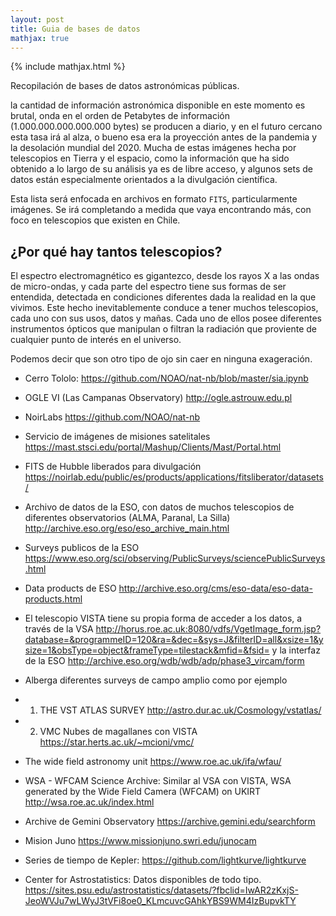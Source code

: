 ```yaml
---
layout: post
title: Guia de bases de datos
mathjax: true
---
```

{% include mathjax.html %} 

Recopilación de bases de datos astronómicas públicas.

la cantidad de información astronómica disponible en este momento es brutal, onda en el orden de Petabytes de información (1.000.000.000.000.000 bytes) se producen a diario, y en el futuro cercano esta tasa irá al alza, o bueno esa era la proyección antes de la pandemia y la desolación mundial del 2020. Mucha de estas imágenes hecha por telescopios en Tierra y el espacio, como la información que ha sido obtenido a lo largo de su análisis ya es de libre acceso, y algunos sets de datos están especialmente orientados a la divulgación científica.

Esta lista será enfocada en archivos en formato $\mathtt{FITS}$, particularmente imágenes. Se irá completando a medida que vaya encontrando más, con foco en telescopios que existen en Chile.

## ¿Por qué hay tantos telescopios? 

El espectro electromagnético es gigantezco, desde los rayos X a las ondas de micro-ondas, y cada parte del espectro tiene sus formas de ser entendida, detectada en condiciones diferentes dada la realidad en la que vivimos. Este hecho inevitablemente conduce a tener muchos telescopios, cada uno con sus usos, datos y mañas. Cada uno de ellos posee diferentes instrumentos ópticos que manipulan o filtran la radiación que proviente de cualquier punto de interés en el universo.

Podemos decir que son otro tipo de ojo sin caer en ninguna exageración.

* Cerro Tololo: https://github.com/NOAO/nat-nb/blob/master/sia.ipynb

* OGLE VI (Las Campanas Observatory) http://ogle.astrouw.edu.pl 

* NoirLabs https://github.com/NOAO/nat-nb

* Servicio de imágenes de misiones satelitales https://mast.stsci.edu/portal/Mashup/Clients/Mast/Portal.html

* FITS de Hubble liberados para divulgación https://noirlab.edu/public/es/products/applications/fitsliberator/datasets/

* Archivo de datos de la ESO, con datos de muchos telescopios de diferentes observatorios (ALMA, Paranal, La Silla)
http://archive.eso.org/eso/eso_archive_main.html

* Surveys publicos de la ESO https://www.eso.org/sci/observing/PublicSurveys/sciencePublicSurveys.html

* Data products de ESO http://archive.eso.org/cms/eso-data/eso-data-products.html

* El telescopio VISTA tiene su propia forma de acceder a los datos,
a través de la VSA http://horus.roe.ac.uk:8080/vdfs/VgetImage_form.jsp?database=&programmeID=120&ra=&dec=&sys=J&filterID=all&xsize=1&ysize=1&obsType=object&frameType=tilestack&mfid=&fsid= y la interfaz de la ESO http://archive.eso.org/wdb/wdb/adp/phase3_vircam/form

* Alberga diferentes surveys de campo amplio como por ejemplo

* 1. THE VST ATLAS SURVEY http://astro.dur.ac.uk/Cosmology/vstatlas/
* 2. VMC Nubes de magallanes con VISTA https://star.herts.ac.uk/~mcioni/vmc/ 

* The wide field astronomy unit https://www.roe.ac.uk/ifa/wfau/

* WSA - WFCAM Science Archive: Similar al VSA con VISTA, WSA  generated by the Wide Field Camera (WFCAM) on UKIRT http://wsa.roe.ac.uk/index.html

* Archive de Gemini Observatory
https://archive.gemini.edu/searchform

* Mision Juno
https://www.missionjuno.swri.edu/junocam

* Series de tiempo de Kepler:
https://github.com/lightkurve/lightkurve

* Center for Astrostatistics: Datos disponibles de todo tipo.
https://sites.psu.edu/astrostatistics/datasets/?fbclid=IwAR2zKxjS-JeoWVJu7wLWyJ3tVFi8oe0_KLmcuvcGAhkYBS9WM4IzBupvkTY






